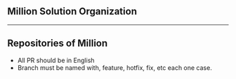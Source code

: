 ## Million Solution Organization
***
Repositories of Million
---
- All PR should be in English
- Branch must be named with, feature, hotfix, fix, etc each one case.

